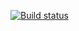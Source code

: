 [![Build status](https://img.shields.io/github/actions/workflow/status/yeray-yas/CICDDroid/android-ci.yml?branch=dev&label=Build)](https://github.com/yeray-yas/CICDDroid/actions/workflows/android-ci.yml)
